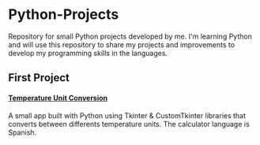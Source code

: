 # Python-Projects
Repository for small Python projects developed by me.
I'm learning Python and will use this repository to share my projects and improvements to develop my programming skills in the languages.

## First Project
#### [Temperature Unit Conversion](https://github.com/gonabur/Python-Projects/tree/main/Temperature%20Unit%20Conversion)
A small app built with Python using Tkinter & CustomTkinter libraries that converts between differents temperature units. The calculator language is Spanish.
